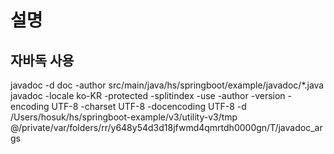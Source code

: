 # 설명

## 자바독 사용

javadoc -d doc -author src/main/java/hs/springboot/example/javadoc/*.java
javadoc -locale ko-KR -protected -splitindex -use -author -version -encoding UTF-8 -charset UTF-8 -docencoding UTF-8 -d
/Users/hosuk/hs/springboot-example/v3/utility-v3/tmp
@/private/var/folders/rr/y648y54d3d18jfwmd4qmrtdh0000gn/T/javadoc_args
